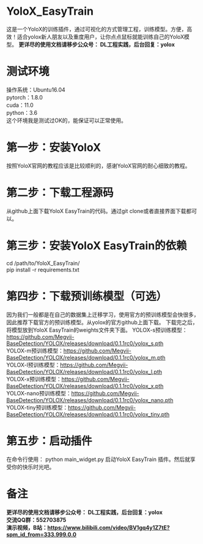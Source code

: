 # YoloX_EasyTrain
这是一个YoloX的训练插件，通过可视化的方式管理工程，训练模型。方便，高效！适合yolox新人朋友以及重度用户，让你点点鼠标就能训练自己的YoloX模型。
**更详尽的使用文档请移步公众号： DL工程实践，后台回复：yolox**  

# 测试环境
操作系统：Ubuntu16.04  
pytorch：1.8.0  
cuda：11.0  
python：3.6  
这个环境我是测试过OK的，能保证可以正常使用。

# 第一步：安装YoloX
按照YoloX官网的教程应该是比较顺利的，感谢YoloX官网的耐心细致的教程。

# 第二步：下载工程源码
从github上面下载YoloX EasyTrain的代码。通过git clone或者直接界面下载都可以。

# 第三步：安装YoloX EasyTrain的依赖
cd /path/to/YoloX_EasyTrain/  
pip install -r requirements.txt  

# 第四步：下载预训练模型（可选）
因为我们一般都是在自己的数据集上迁移学习，使用官方的预训练模型会快很多，因此推荐下载官方的预训练模型。从yolox的官方github上面下载。
下载完之后，将模型放到YoloX EasyTrain的weights文件夹下面。
YOLOX-s预训练模型：https://github.com/Megvii-BaseDetection/YOLOX/releases/download/0.1.1rc0/yolox_s.pth  
YOLOX-m预训练模型：https://github.com/Megvii-BaseDetection/YOLOX/releases/download/0.1.1rc0/yolox_m.pth  
YOLOX-l预训练模型：https://github.com/Megvii-BaseDetection/YOLOX/releases/download/0.1.1rc0/yolox_l.pth  
YOLOX-x预训练模型：https://github.com/Megvii-BaseDetection/YOLOX/releases/download/0.1.1rc0/yolox_x.pth  
YOLOX-nano预训练模型：https://github.com/Megvii-BaseDetection/YOLOX/releases/download/0.1.1rc0/yolox_nano.pth  
YOLOX-tiny预训练模型：https://github.com/Megvii-BaseDetection/YOLOX/releases/download/0.1.1rc0/yolox_tiny.pth  

# 第五步：启动插件
在命令行使用：  python  main_widget.py 启动YoloX EasyTrain 插件。然后就享受你的快乐时光吧。

# 备注
**更详尽的使用文档请移步公众号： DL工程实践，后台回复：yolox**  
**交流QQ群：552703875**  
**演示视频，B站：https://www.bilibili.com/video/BV1gq4y1Z7tE?spm_id_from=333.999.0.0**


